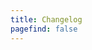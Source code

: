 ```yaml
---
title: Changelog
pagefind: false
---
```
























































































